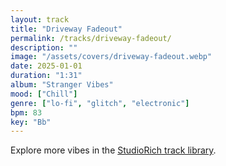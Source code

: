 ```yaml
---
layout: track
title: "Driveway Fadeout"
permalink: /tracks/driveway-fadeout/
description: ""
image: "/assets/covers/driveway-fadeout.webp"
date: 2025-01-01
duration: "1:31"
album: "Stranger Vibes"
mood: ["Chill"]
genre: ["lo-fi", "glitch", "electronic"]
bpm: 83
key: "Bb"
---
```


Explore more vibes in the [StudioRich track library](/tracks/).
